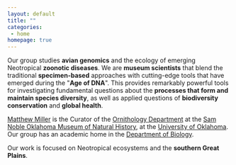 ```yaml
---
layout: default
title: ""
categories:
 - home
homepage: true
---
```

Our group studies **avian genomics** and the ecology of emerging Neotropical **zoonotic diseases**. We are **museum scientists** that blend the traditional **specimen-based** approaches with cutting-edge tools that have emerged during the "**Age of DNA**". This provides remarkably powerful tools for investigating fundamental questions about the **processes that form and maintain species diversity**, as well as applied questions of **biodiversity conservation** and **global health**.

[Matthew Miller](/team/matthew-miller) is the Curator of the [Ornithology Department](http://samnoblemuseum.ou.edu/collections-and-research/ornithology/) at the [Sam Noble Oklahoma Museum of Natural History](http://samnoblemuseum.ou.edu/), at the [University of Oklahoma](https://www.ou.edu/). Our group has an academic home in the [Department of Biology](http://www.ou.edu/cas/biology.html).

Our work is focused on Neotropical ecosystems and the **southern Great Plains**. 